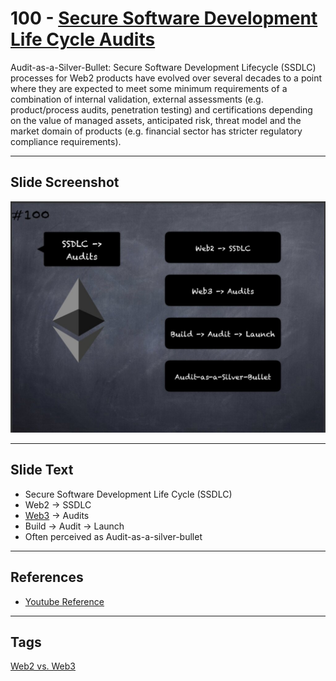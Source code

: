 # 100 - [Secure Software Development Life Cycle Audits](Secure%20Software%20Development%20Life%20Cycle%20Audits.md)

Audit-as-a-Silver-Bullet: Secure Software Development Lifecycle (SSDLC) processes for Web2 products have evolved over several decades to a point where they are expected to meet some minimum requirements of a combination of internal validation, external assessments (e.g. product/process audits, penetration testing) and certifications depending on the value of managed assets, anticipated risk, threat model and the market domain of products (e.g. financial sector has stricter regulatory compliance requirements).

___
## Slide Screenshot
![100.jpg](../../images/1.%20Ethereum%20101/100.jpg)
___
## Slide Text
- Secure Software Development Life Cycle (SSDLC)
- Web2 -> SSDLC
- [Web3](Web3.md) -> Audits
- Build -> Audit -> Launch
- Often perceived as Audit-as-a-silver-bullet 
___
## References
- [Youtube Reference](https://youtu.be/I-TjCtjDs1M?t=4130)
___
## Tags
[Web2 vs. Web3](Web2%20vs.%20Web3.md)
